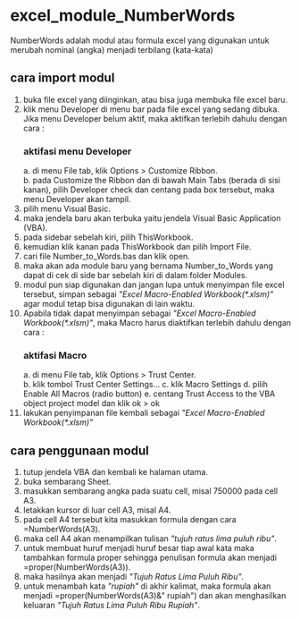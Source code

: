 # excel_module_NumberWords
NumberWords adalah modul atau formula excel yang digunakan untuk merubah nominal (angka) menjadi terbilang (kata-kata)
  ## cara import modul
  1. buka file excel yang diinginkan, atau bisa juga membuka file excel baru.
  2. klik menu Developer di menu bar pada file excel yang sedang dibuka. Jika menu Developer belum aktif, maka aktifkan terlebih dahulu dengan cara :
		### aktifasi menu Developer
		a. di menu File tab, klik Options > Customize Ribbon. <br>
		b. pada Customize the Ribbon dan di bawah Main Tabs (berada di sisi kanan), pilih Developer check dan centang pada box tersebut, maka menu Developer akan tampil.	
  3. pilih menu Visual Basic.
  4. maka jendela baru akan terbuka yaitu jendela Visual Basic Application (VBA).
  5. pada sidebar sebelah kiri, pilih ThisWorkbook.
  6. kemudian klik kanan pada ThisWorkbook dan pilih Import File.
  7. cari file Number_to_Words.bas dan klik open.
  8. maka akan ada module baru yang bernama Number_to_Words yang dapat di cek di side bar sebelah kiri di dalam folder Modules.
  9. modul pun siap digunakan dan jangan lupa untuk menyimpan file excel tersebut, simpan sebagai <i>"Excel Macro-Enabled Workbook(*.xlsm)"</i> agar modul tetap bisa digunakan di lain waktu.
  10. Apabila tidak dapat menyimpan sebagai <i>"Excel Macro-Enabled Workbook(*.xlsm)"</i>, maka Macro harus diaktifkan terlebih dahulu dengan cara :
		### aktifasi Macro
		a. di menu File tab, klik Options > Trust Center. <br>
 		b. klik tombol Trust Center Settings...
      		c. klik Macro Settings
      		d. pilih Enable All Macros (radio button)
      		e. centang Trust Access to the VBA object project model dan klik ok > ok
  11. lakukan penyimpanan file kembali sebagai <i>"Excel Macro-Enabled Workbook(*.xlsm)"</i>
  ## cara penggunaan modul
  1. tutup jendela VBA dan kembali ke halaman utama.
  2. buka sembarang Sheet.
  3. masukkan sembarang angka pada suatu cell, misal 750000 pada cell A3.
  4. letakkan kursor di luar cell A3, misal A4.
  5. pada cell A4 tersebut kita masukkan formula dengan cara =NumberWords(A3).
  6. maka cell A4 akan menampilkan tulisan <i>"tujuh ratus lima puluh ribu"</i>.
  7. untuk membuat huruf menjadi huruf besar tiap awal kata maka tambahkan formula proper sehingga penulisan formula akan menjadi =proper(NumberWords(A3)).
  8. maka hasilnya akan menjadi <i>"Tujuh Ratus Lima Puluh Ribu"</i>.
  9. untuk menambah kata <i>"rupiah"</i> di akhir kalimat, maka formula akan menjadi =proper(NumberWords(A3)&" rupiah") dan akan menghasilkan keluaran <i>"Tujuh Ratus Lima Puluh Ribu Rupiah"</i>.
